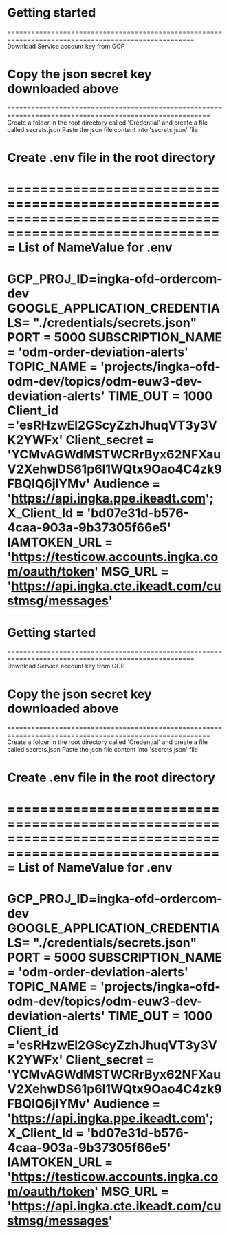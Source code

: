 # Getting started
=====================================================================================================
Download Service account key from GCP

# Copy the json secret key downloaded above
=========================================================================================================
Create a folder in the root directory called 'Credential' and create a file called secrets.json
Paste the json file content into 'secrets.json' file

# Create .env file in the root directory
=========================================================================================================
List of NameValue for .env 
===========================================================================================================
GCP_PROJ_ID=ingka-ofd-ordercom-dev
GOOGLE_APPLICATION_CREDENTIALS= "./credentials/secrets.json"
PORT = 5000
SUBSCRIPTION_NAME = 'odm-order-deviation-alerts'
TOPIC_NAME = 'projects/ingka-ofd-odm-dev/topics/odm-euw3-dev-deviation-alerts'
TIME_OUT = 1000
Client_id ='esRHzwEl2GScyZzhJhuqVT3y3VK2YWFx'
Client_secret = 'YCMvAGWdMSTWCRrByx62NFXauV2XehwDS61p6l1WQtx9Oao4C4zk9FBQIQ6jlYMv'
Audience = 'https://api.ingka.ppe.ikeadt.com';
X_Client_Id = 'bd07e31d-b576-4caa-903a-9b37305f66e5' 
IAMTOKEN_URL = 'https://testicow.accounts.ingka.com/oauth/token' 
MSG_URL = 'https://api.ingka.cte.ikeadt.com/custmsg/messages'
===========================================================================================================




# Getting started
=====================================================================================================
Download Service account key from GCP

# Copy the json secret key downloaded above
=========================================================================================================
Create a folder in the root directory called 'Credential' and create a file called secrets.json
Paste the json file content into 'secrets.json' file

# Create .env file in the root directory
=========================================================================================================
List of NameValue for .env 
===========================================================================================================
GCP_PROJ_ID=ingka-ofd-ordercom-dev
GOOGLE_APPLICATION_CREDENTIALS= "./credentials/secrets.json"
PORT = 5000
SUBSCRIPTION_NAME = 'odm-order-deviation-alerts'
TOPIC_NAME = 'projects/ingka-ofd-odm-dev/topics/odm-euw3-dev-deviation-alerts'
TIME_OUT = 1000
Client_id ='esRHzwEl2GScyZzhJhuqVT3y3VK2YWFx'
Client_secret = 'YCMvAGWdMSTWCRrByx62NFXauV2XehwDS61p6l1WQtx9Oao4C4zk9FBQIQ6jlYMv'
Audience = 'https://api.ingka.ppe.ikeadt.com';
X_Client_Id = 'bd07e31d-b576-4caa-903a-9b37305f66e5' 
IAMTOKEN_URL = 'https://testicow.accounts.ingka.com/oauth/token' 
MSG_URL = 'https://api.ingka.cte.ikeadt.com/custmsg/messages'
===========================================================================================================





